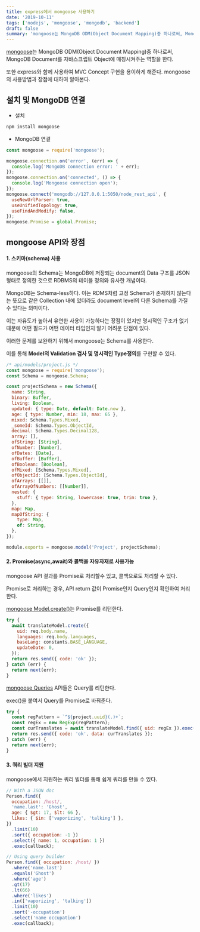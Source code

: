 ```yaml
---
title: express에서 mongoose 사용하기
date: '2019-10-11'
tags: ['nodejs', 'mongoose', 'mongodb', 'backend']
draft: false
summary: 'mongoose는 MongoDB ODM(Object Document Mapping)중 하나로써, MongoDB Document를 자바스크립트 Object에 매칭시켜주는 역할을 한다.'
---
```


[mongoose](https://mongoosejs.com/)는 MongoDB ODM(Object Document Mapping)중 하나로써, MongoDB Document를 자바스크립트 Object에 매칭시켜주는 역할을 한다.

또한 express와 함께 사용하여 MVC Concept 구현을 용이하게 해준다. mongoose의 사용방법과 장점에 대하여 알아본다.

## 설치 및 MongoDB 연결

- 설치

```cmd
npm install mongoose
```

- MongoDB 연결

```js
const mongoose = require('mongoose');

mongoose.connection.on('error', (err) => {
  console.log('MongoDB connection error: ' + err);
});
mongoose.connection.on('connected', () => {
  console.log('Mongoose connection open');
});
mongoose.connect('mongodb://127.0.0.1:5050/node_rest_api', {
  useNewUrlParser: true,
  useUnifiedTopology: true,
  useFindAndModify: false,
});
mongoose.Promise = global.Promise;
```

## mongoose API와 장점

#### 1. 스키마(schema) 사용

mongoose의 Schema는 MongoDB에 저장되는 document의 Data 구조를 JSON 형태로 정의한 것으로 RDBMS의 테이블 정의와 유사한 개념이다.

MongoDB는 Schema-less하다. 이는 RDMS처럼 고정 Schema가 존재하지 않는다는 뜻으로 같은 Collection 내에 있더라도 document level의 다른 Schema를 가질 수 있다는 의미이다.

이는 자유도가 높아서 유연한 사용이 가능하다는 장점이 있지만 명시적인 구조가 없기 때문에 어떤 필드가 어떤 데이터 타입인지 알기 어려운 단점이 있다.

이러한 문제를 보완하기 위해서 mongoose는 Schema를 사용한다.

이를 통해 **Model의 Validation 검사 및 명시적인 Type정의**를 구현할 수 있다.

```js
/* api/models/project.js */
const mongoose = require('mongoose');
const Schema = mongoose.Schema;

const projectSchema = new Schema({
  name: String,
  binary: Buffer,
  living: Boolean,
  updated: { type: Date, default: Date.now },
  age: { type: Number, min: 18, max: 65 },
  mixed: Schema.Types.Mixed,
  _someId: Schema.Types.ObjectId,
  decimal: Schema.Types.Decimal128,
  array: [],
  ofString: [String],
  ofNumber: [Number],
  ofDates: [Date],
  ofBuffer: [Buffer],
  ofBoolean: [Boolean],
  ofMixed: [Schema.Types.Mixed],
  ofObjectId: [Schema.Types.ObjectId],
  ofArrays: [[]],
  ofArrayOfNumbers: [[Number]],
  nested: {
    stuff: { type: String, lowercase: true, trim: true },
  },
  map: Map,
  mapOfString: {
    type: Map,
    of: String,
  },
});

module.exports = mongoose.model('Project', projectSchema);
```

#### 2. Promise(async,await)와 콜백을 자유자재로 사용가능

mongoose API 결과를 Promise로 처리할수 있고, 콜백으로도 처리할 수 있다.

Promise로 처리하는 경우, API return 값이 Promise인지 Query인지 확인하여 처리한다.

[mongoose Model.create()](https://mongoosejs.com/docs/api.html#model_Model.create)는 Promise를 리턴한다.

```js
try {
  await translateModel.create({
    uid: req.body.name,
    languages: req.body.languages,
    baseLang: constants.BASE_LANGUAGE,
    updateDate: 0,
  });
  return res.send({ code: 'ok' });
} catch (err) {
  return next(err);
}
```

[mongoose Queries](https://mongoosejs.com/docs/queries.html) API들은 Query를 리턴한다.

exec()을 붙여서 Query를 Promise로 바꿔준다.

```js
try {
  const regPattern = `^${project.uuid}(.)+`;
  const regEx = new RegExp(regPattern);
  const curTranslates = await translateModel.find({ uid: regEx }).exec();
  return res.send({ code: 'ok', data: curTranslates });
} catch (err) {
  return next(err);
}
```

#### 3. 쿼리 빌더 지원

mongoose에서 지원하는 쿼리 빌더를 통해 쉽게 쿼리를 만들 수 있다.

```js
// With a JSON doc
Person.find({
  occupation: /host/,
  'name.last': 'Ghost',
  age: { $gt: 17, $lt: 66 },
  likes: { $in: ['vaporizing', 'talking'] },
})
  .limit(10)
  .sort({ occupation: -1 })
  .select({ name: 1, occupation: 1 })
  .exec(callback);

// Using query builder
Person.find({ occupation: /host/ })
  .where('name.last')
  .equals('Ghost')
  .where('age')
  .gt(17)
  .lt(66)
  .where('likes')
  .in(['vaporizing', 'talking'])
  .limit(10)
  .sort('-occupation')
  .select('name occupation')
  .exec(callback);
```
